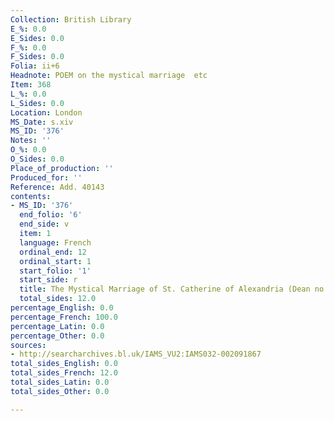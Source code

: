 ```yaml
---
Collection: British Library
E_%: 0.0
E_Sides: 0.0
F_%: 0.0
F_Sides: 0.0
Folia: ii+6
Headnote: POEM on the mystical marriage  etc
Item: 368
L_%: 0.0
L_Sides: 0.0
Location: London
MS_Date: s.xiv
MS_ID: '376'
Notes: ''
O_%: 0.0
O_Sides: 0.0
Place_of_production: ''
Produced_for: ''
Reference: Add. 40143
contents:
- MS_ID: '376'
  end_folio: '6'
  end_side: v
  item: 1
  language: French
  ordinal_end: 12
  ordinal_start: 1
  start_folio: '1'
  start_side: r
  title: The Mystical Marriage of St. Catherine of Alexandria (Dean no. 569)
  total_sides: 12.0
percentage_English: 0.0
percentage_French: 100.0
percentage_Latin: 0.0
percentage_Other: 0.0
sources:
- http://searcharchives.bl.uk/IAMS_VU2:IAMS032-002091867
total_sides_English: 0.0
total_sides_French: 12.0
total_sides_Latin: 0.0
total_sides_Other: 0.0

---
```

